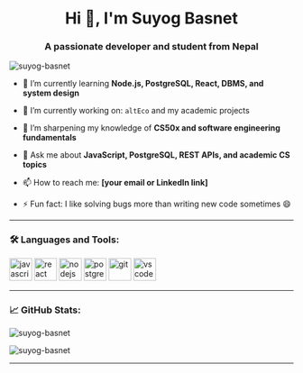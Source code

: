<h1 align="center">Hi 👋, I'm Suyog Basnet</h1>
<h3 align="center">A passionate developer and student from Nepal</h3>

<p align="left">
  <img src="https://komarev.com/ghpvc/?username=suyog-basnet&label=Profile%20views&color=0e75b6&style=flat" alt="suyog-basnet" />
</p>

- 🌱 I’m currently learning **Node.js, PostgreSQL, React, DBMS, and system design**

- 🔭 I’m currently working on: `altEco` and my academic projects

- 🧠 I’m sharpening my knowledge of **CS50x and software engineering fundamentals**

- 💬 Ask me about **JavaScript, PostgreSQL, REST APIs, and academic CS topics**

- 📫 How to reach me: **[your email or LinkedIn link]**

- ⚡ Fun fact: I like solving bugs more than writing new code sometimes 😄

---

### 🛠️ Languages and Tools:

<p align="left">
  <img src="https://cdn.jsdelivr.net/gh/devicons/devicon/icons/javascript/javascript-original.svg" alt="javascript" width="40" height="40"/>
  <img src="https://cdn.jsdelivr.net/gh/devicons/devicon/icons/react/react-original.svg" alt="react" width="40" height="40"/>
  <img src="https://cdn.jsdelivr.net/gh/devicons/devicon/icons/nodejs/nodejs-original.svg" alt="nodejs" width="40" height="40"/>
  <img src="https://cdn.jsdelivr.net/gh/devicons/devicon/icons/postgresql/postgresql-original.svg" alt="postgresql" width="40" height="40"/>
  <img src="https://cdn.jsdelivr.net/gh/devicons/devicon/icons/git/git-original.svg" alt="git" width="40" height="40"/>
  <img src="https://cdn.jsdelivr.net/gh/devicons/devicon/icons/vscode/vscode-original.svg" alt="vscode" width="40" height="40"/>
</p>

---

### 📈 GitHub Stats:

<p>
  <img align="center" src="https://github-readme-stats.vercel.app/api?username=suyog-basnet&show_icons=true&locale=en" alt="suyog-basnet" />
</p>

<p>
  <img align="center" src="https://github-readme-streak-stats.herokuapp.com/?user=suyog-basnet&" alt="suyog-basnet" />
</p>

---
